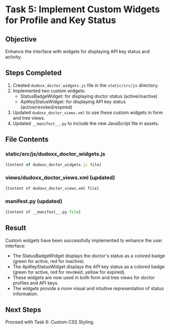 # Task 5: Implement Custom Widgets for Profile and Key Status

## Objective
Enhance the interface with widgets for displaying API key status and activity.

## Steps Completed

1. Created `dudoxx_doctor_widgets.js` file in the `static/src/js` directory.
2. Implemented two custom widgets:
   - StatusBadgeWidget: for displaying doctor status (active/inactive)
   - ApiKeyStatusWidget: for displaying API key status (active/revoked/expired)
3. Updated `dudoxx_doctor_views.xml` to use these custom widgets in form and tree views.
4. Updated `__manifest__.py` to include the new JavaScript file in assets.

## File Contents

### static/src/js/dudoxx_doctor_widgets.js
```javascript
[Content of dudoxx_doctor_widgets.js file]
```

### views/dudoxx_doctor_views.xml (updated)
```xml
[Content of dudoxx_doctor_views.xml file]
```

### __manifest__.py (updated)
```python
[Content of __manifest__.py file]
```

## Result
Custom widgets have been successfully implemented to enhance the user interface:
- The StatusBadgeWidget displays the doctor's status as a colored badge (green for active, red for inactive).
- The ApiKeyStatusWidget displays the API key status as a colored badge (green for active, red for revoked, yellow for expired).
- These widgets are now used in both form and tree views for doctor profiles and API keys.
- The widgets provide a more visual and intuitive representation of status information.

## Next Steps
Proceed with Task 6: Custom CSS Styling.